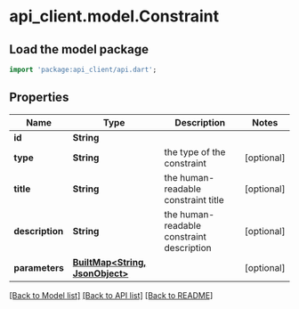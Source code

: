 # api_client.model.Constraint

## Load the model package
```dart
import 'package:api_client/api.dart';
```

## Properties
Name | Type | Description | Notes
------------ | ------------- | ------------- | -------------
**id** | **String** |  | 
**type** | **String** | the type of the constraint | [optional] 
**title** | **String** | the human-readable constraint title | [optional] 
**description** | **String** | the human-readable constraint description | [optional] 
**parameters** | [**BuiltMap<String, JsonObject>**](JsonObject.md) |  | [optional] 

[[Back to Model list]](../README.md#documentation-for-models) [[Back to API list]](../README.md#documentation-for-api-endpoints) [[Back to README]](../README.md)


